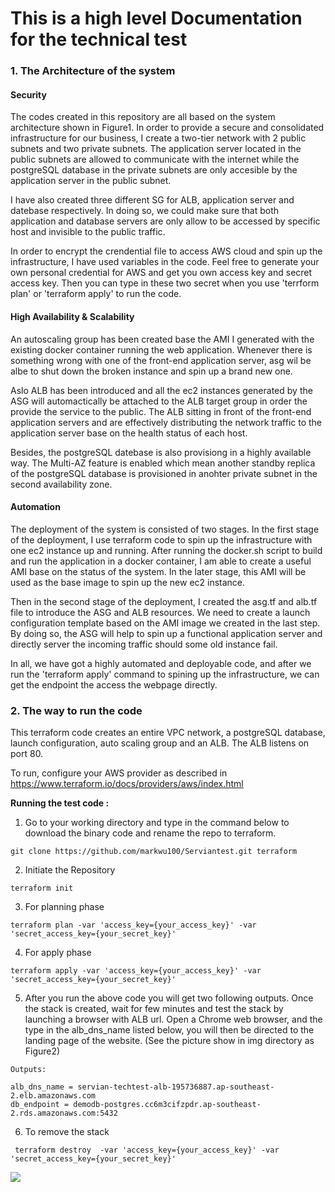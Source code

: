 # This is a high level Documentation for the technical test 



### 1. The Architecture of the system

#### **Security**

The codes created in this repository are all based on the system architecture shown in Figure1.  In order to provide a secure and consolidated infrastructure for our business, I create a two-tier network with 2 public subnets and two private subnets. The application server located in the public subnets are allowed to communicate with the internet while the postgreSQL database in the private subnets are only accesible by the application server in the public subnet.

I have also created three different SG for ALB, application server and datebase respectively. In doing so, we could make sure that both application and database servers are only allow to be accessed by specific host and invisible to the public traffic. 

In order to encrypt the crendential file to access AWS cloud and spin up the infrastructure, I have used variables in the code. Feel free to generate your own personal credential for AWS and get you own access key and secret access key.  Then you can type in these two secret when you use 'terrform plan' or 'terraform apply' to run the code. 

#### **High Availability & Scalability**

An autoscaling group has been created base the AMI I generated with the existing docker container running the web application.  Whenever there is something wrong with one of the front-end application server, asg wil be albe to shut down the broken instance and spin up a brand new one. 

Aslo ALB has been introduced and all the ec2 instances generated by the ASG will automactically be attached to the ALB target group in order the provide the service to the public. The ALB sitting in front of the front-end application servers and are effectively distributing the network traffic to the application server base on the health status of each host.

Besides, the postgreSQL datebase is also provisiong in a highly available way. The Multi-AZ feature is enabled which mean another standby replica of the postgreSQL database is provisioned in anohter private subnet in the second availability zone.

#### **Automation**

The deployment of the system is consisted of two stages. In the first stage of the deployment, I use terraform code to spin up the infrastructure with one ec2 instance up and running. After running the docker.sh script to build and run the application in a docker container, I am able to create a useful AMI base on the status of the system.  In the later stage, this AMI will be used as the base image to spin up the new ec2 instance.

Then in the second stage of the deployment, I created the asg.tf and alb.tf file to introduce the ASG and ALB resources. We need to create a launch configuration template based on the AMI image we created in the last step. By doing so, the ASG will help to spin up a functional application server and directly server the incoming traffic should some old instance fail. 

In all, we have got a highly automated and deployable code, and after we run the 'terraform apply' command to spining up the infrastructure, we can get the endpoint the access the webpage directly.

### 2. The way to run the code 

This terraform code creates an entire VPC network, a postgreSQL database,  launch configuration, auto scaling group and an ALB. The ALB listens on port 80. 

To run, configure your AWS provider as described in <https://www.terraform.io/docs/providers/aws/index.html>

**Running the test code :** 

1. Go to your working directory and type in the command below to download the binary code and rename the repo to  terraform.

```
git clone https://github.com/markwu100/Serviantest.git terraform 
```

2. Initiate the Repository

```
terraform init
```

3. For planning phase

```
terraform plan -var 'access_key={your_access_key}' -var 'secret_access_key={your_secret_key}'
```

4. For apply phase

```
terraform apply -var 'access_key={your_access_key}' -var 'secret_access_key={your_secret_key}'
```

5. After you run the above code you will get two following outputs. Once the stack is created, wait for few minutes and test the stack by launching a browser with ALB url.  Open a Chrome web browser, and the type in the alb_dns_name listed below, you will then be directed to the landing page of the website. (See the picture show in img directory as Figure2)

```
Outputs:

alb_dns_name = servian-techtest-alb-195736887.ap-southeast-2.elb.amazonaws.com
db_endpoint = demodb-postgres.cc6m3cifzpdr.ap-southeast-2.rds.amazonaws.com:5432
```

6. To remove the stack

```
 terraform destroy  -var 'access_key={your_access_key}' -var 'secret_access_key={your_secret_key}'
```

![](https://tva1.sinaimg.cn/large/0082zybply1gbowipowpqj31fi0sytco.jpg)